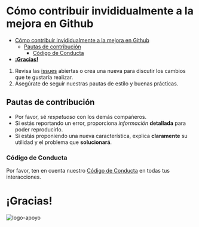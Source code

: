 
# Cómo contribuir invididualmente a la mejora en Github

- [Cómo contribuir invididualmente a la mejora en Github](#cómo-contribuir-invididualmente-a-la-mejora-en-github)
  - [Pautas de contribución](#pautas-de-contribución)
    - [Código de Conducta](#código-de-conducta)
- [**¡Gracias!**](#gracias)

1. Revisa las [issues](https://github.com/IsraC0d33/Proyecto1Marcas/issues/) abiertas o crea una nueva para discutir los cambios que te gustaría realizar.
2. Asegúrate de seguir nuestras pautas de estilo y buenas prácticas.

## Pautas de contribución

- Por favor, sé *respetuoso* con los demás compañeros.
- Si estás reportando un error, proporciona *información* **detallada** para poder reproducirlo.
- Si estás proponiendo una nueva característica, explica **claramente** su utilidad y el problema que **solucionará**.

### Código de Conducta

Por favor, ten en cuenta nuestro [Código de Conducta](CODE_OF_CONDUCT.md) en todas tus interacciones.

# **¡Gracias!**

![logo-apoyo](https://i.imgur.com/nTp1TkQ.png)
